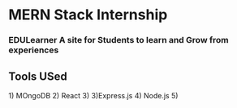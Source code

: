 <h1>MERN Stack Internship </h1>
<h3>
EDULearner 
A site for Students to learn and Grow from experiences
  
</h3>
<h2>Tools USed</h2>
1) MOngoDB
2) React
3) 3)Express.js
4) Node.js
5) 
